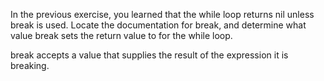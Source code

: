 In the previous exercise, you learned that the while loop returns nil unless break is used. Locate the documentation for break, and determine what value break sets the return value to for the while loop.

break accepts a value that supplies the result of the expression it is breaking.
